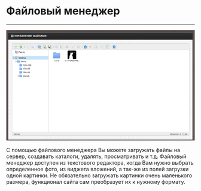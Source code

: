 Файловый менеджер
==================
------------------
![shot](/static/dmn/markdown/im/fm1.png "")

С помощью файлового менеджера Вы можете загружать файлы на сервер, создавать каталоги, удалять, просматривать и т.д. Файловый менеджер доступен из текстового редактора, когда Вам нужно выбрать определенное фото, из виджета вложений, а так-же из полей загрузки одной картинки. Не обязательно загружать картинки очень маленького размера, функционал сайта сам преобразует их к нужному формату.